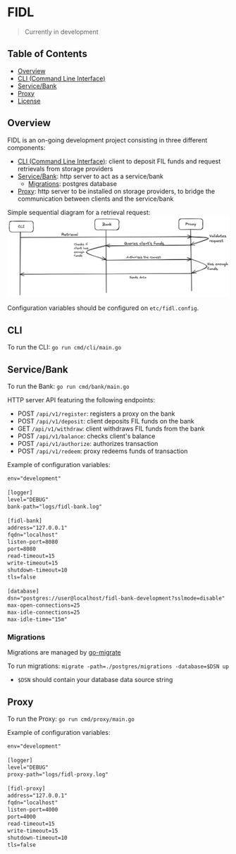 # FIDL 

> Currently in development

## Table of Contents

* [Overview](#overview)
* [CLI (Command Line Interface)](#cli)
* [Service/Bank](#bank)
* [Proxy](#proxy)
* [License](#license)

## Overview

FIDL is an on-going development project consisting in three different components:
* [CLI (Command Line Interface)](#cli): client to deposit FIL funds and request retrievals from storage providers
* [Service/Bank](#bank): http server to act as a service/bank
    * [Migrations](#migrations): postgres database
* [Proxy](#proxy): http server to be installed on storage providers, to bridge the communication between clients and the service/bank

Simple sequential diagram for a retrieval request:
![retrieval diagram](docs/img/retrieval_diagram.png)

Configuration variables should be configured on `etc/fidl.config`.

## CLI

To run the CLI: `go run cmd/cli/main.go`

## Service/Bank

To run the Bank: `go run cmd/bank/main.go`

HTTP server API featuring the following endpoints:
* POST `/api/v1/register`: registers a proxy on the bank
* POST `/api/v1/deposit`: client deposits FIL funds on the bank
* GET `/api/v1/withdraw`: client withdraws FIL funds from the bank
* POST `/api/v1/balance`: checks client's balance
* POST `/api/v1/authorize`: authorizes transaction
* POST `/api/v1/redeem`: proxy redeems funds of transaction

Example of configuration variables:
```
env="development"

[logger]
level="DEBUG"
bank-path="logs/fidl-bank.log"

[fidl-bank]
address="127.0.0.1"
fqdn="localhost"
listen-port=8080
port=8080
read-timeout=15
write-timeout=15
shutdown-timeout=10
tls=false

[database]
dsn="postgres://user@localhost/fidl-bank-development?sslmode=disable"
max-open-connections=25
max-idle-connections=25
max-idle-time="15m"
```

### Migrations

Migrations are managed by [go-migrate](https://github.com/golang-migrate/migrate#cli-usage)

To run migrations:
`migrate -path=./postgres/migrations -database=$DSN up`

-   `$DSN` should contain your database data source string

## Proxy

To run the Proxy: `go run cmd/proxy/main.go`

Example of configuration variables:
```
env="development"

[logger]
level="DEBUG"
proxy-path="logs/fidl-proxy.log"

[fidl-proxy]
address="127.0.0.1"
fqdn="localhost"
listen-port=4000
port=4000
read-timeout=15
write-timeout=15
shutdown-timeout=10
tls=false
```